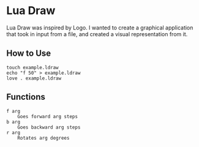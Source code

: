 Lua Draw
========

Lua Draw was inspired by Logo. I wanted to create a graphical application that took in input from a file, and created a visual representation from it. 

How to Use
----------
```
touch example.ldraw
echo "f 50" > example.ldraw
love . example.ldraw
```

Functions
---------
```
f arg
	Goes forward arg steps
b arg
	Goes backward arg steps
r arg
	Rotates arg degrees
```